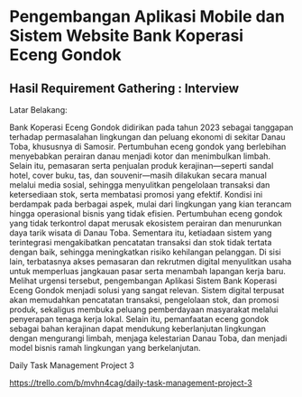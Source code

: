 # Pengembangan Aplikasi Mobile dan Sistem Website Bank Koperasi Eceng Gondok

## Hasil Requirement Gathering : Interview 

Latar Belakang:

Bank Koperasi Eceng Gondok didirikan pada tahun 2023 sebagai tanggapan terhadap permasalahan lingkungan dan peluang ekonomi di sekitar Danau Toba, khususnya di Samosir. Pertumbuhan eceng gondok yang berlebihan menyebabkan perairan danau menjadi kotor dan menimbulkan limbah. Selain itu, pemasaran serta penjualan produk kerajinan—seperti sandal hotel, cover buku, tas, dan souvenir—masih dilakukan secara manual melalui media sosial, sehingga menyulitkan pengelolaan transaksi dan ketersediaan stok, serta membatasi promosi yang efektif.
Kondisi ini berdampak pada berbagai aspek, mulai dari lingkungan yang kian terancam hingga operasional bisnis yang tidak efisien. Pertumbuhan eceng gondok yang tidak terkontrol dapat merusak ekosistem perairan dan menurunkan daya tarik wisata di Danau Toba. Sementara itu, ketiadaan sistem yang terintegrasi mengakibatkan pencatatan transaksi dan stok tidak tertata dengan baik, sehingga meningkatkan risiko kehilangan pelanggan. Di sisi lain, terbatasnya akses pemasaran dan rekrutmen digital menyulitkan usaha untuk memperluas jangkauan pasar serta menambah lapangan kerja baru.
Melihat urgensi tersebut, pengembangan Aplikasi Sistem Bank Koperasi Eceng Gondok menjadi solusi yang sangat relevan. Sistem digital terpusat akan memudahkan pencatatan transaksi, pengelolaan stok, dan promosi produk, sekaligus membuka peluang pemberdayaan masyarakat melalui penyerapan tenaga kerja lokal. Selain itu, pemanfaatan eceng gondok sebagai bahan kerajinan dapat mendukung keberlanjutan lingkungan dengan mengurangi limbah, menjaga kelestarian Danau Toba, dan menjadi model bisnis ramah lingkungan yang berkelanjutan.

Daily Task Management Project 3

https://trello.com/b/mvhn4cag/daily-task-management-project-3
